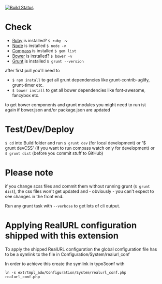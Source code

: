 [![Build Status](https://travis-ci.org/ipf/typo3-tmpl_adw.svg?branch=master)](https://travis-ci.org/ipf/typo3-tmpl_adw)

# Check

* [Ruby](https://www.ruby-lang.org/) is installed? `$ ruby -v`
* [Node](http://nodejs.org/) is installed `$ node -v`
* [Compass](http://compass-style.org/) is installed `$ gem list`
* [Bower](http://bower.io/) is installed? `$ bower -v`
* [Grunt](http://gruntjs.com/getting-started) is installed `$ grunt --version`

after first pull you'll need to 

* `$ npm install` to get all grunt dependencies like grunt-contrib-uglify, grunt-timer etc.
* `$ bower install` to get all bower dependencies like font-awesome, fancybox etc.

to get bower components and grunt modules you might need to run ist again if bower.json and/or package.json are updated

# Test/Dev/Deploy

`$ cd` into Build folder and run `$ grunt dev` (for local development) or '$ grunt devCSS' (if you want to run compass watch only for development) or `$ grunt dist` (before you commit stuff to GitHub) 


# Please note

if you change scss files and commit them without running grunt (`$ grunt dist`), the css files won't get updated and - obviously - you can't expect to see changes in the front end.

Run any grunt task with `--verbose` to get lots of cli output.

# Applying RealURL configuration shipped with this extension

To apply the shipped RealURL configuration the global configuration file has to be a symlink to the file in
Configuration/System/realurl_conf

In order to achieve this create the symlink in typo3conf with

`ln -s ext/tmpl_adw/Configuration/System/realurl_conf.php realurl_conf.php`
